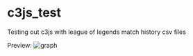 # c3js_test
Testing out c3js with league of legends match history csv files

Preview:
![graph](https://i.gyazo.com/20f37c208e8949095d77a76cd4d5e9ac.png)
